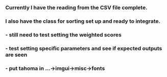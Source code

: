### Currently I have the reading from the CSV file complete. 
### I also have the class for sorting set up and ready to integrate.

### - still need to test setting the weighted scores

### - test setting specific parameters and see if expected outputs are seen

### - put tahoma in ...->imgui->misc->fonts
